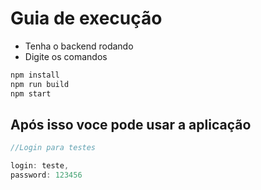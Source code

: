 # Guia de execução

- Tenha o backend rodando
- Digite os comandos

```js
npm install
npm run build
npm start
```

## Após isso voce pode usar a aplicação

```js
//Login para testes

login: teste,
password: 123456
```
